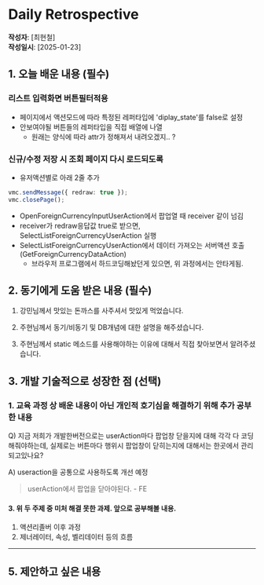 # Daily Retrospective

**작성자**: [최현철]  
**작성일시**: [2025-01-23]

## 1. 오늘 배운 내용 (필수)

### 리스트 입력화면 버튼필터적용

- 페이지에서 액션모드에 따라 특정된 레퍼타입에 'diplay_state'를 false로 설정
- 안보여야될 버튼들의 레퍼타입을 직접 배열에 나열
  - 원래는 양식에 따라 attr가 정해져서 내려오겠지.. ?

### 신규/수정 저장 시 조회 페이지 다시 로드되도록

- 유저액션별로 아래 2줄 추가

```typescript
vmc.sendMessage({ redraw: true });
vmc.closePage();
```

- OpenForeignCurrencyInputUserAction에서 팝업열 때 receiver 같이 넘김
- receiver가 redraw응답값 true로 받으면, SelectListForeignCurrencyUserAction 실행
- SelectListForeignCurrencyUserAction에서 데이터 가져오는 서버액션 호출 (GetForeignCurrencyDataAction)
  - 브라우저 프로그램에서 하드코딩해놨던게 있으면, 위 과정에서는 안타게됨.

## 2. 동기에게 도움 받은 내용 (필수)

1. 강민님께서 맛있는 돈까스를 사주셔서 맛있게 먹었습니다.

2. 주현님께서 동기/비동기 및 DB개념에 대한 설명을 해주셨습니다.

3. 주현님께서 static 메소드를 사용해야하는 이유에 대해서 직접 찾아보면서 알려주셨습니다.

## 3. 개발 기술적으로 성장한 점 (선택)

### 1. 교육 과정 상 배운 내용이 아닌 개인적 호기심을 해결하기 위해 추가 공부한 내용

Q) 지금 저희가 개발한버전으로는 userAction마다 팝업창 닫을지에 대해 각각 다 코딩해줘야하는데, 실제로는 버튼마다 행위시 팝업창이 닫히는지에 대해서는 한곳에서 관리되고있나요?

A) useraction을 공통으로 사용하도록 개선 예정

> userAction에서 팝업을 닫아야된다. - FE

#### 3. 위 두 주제 중 미처 해결 못한 과제. 앞으로 공부해볼 내용.

1. 액션리졸버 이후 과정
2. 제너레이터, 속성, 벨리데이터 등의 흐름

---

## 5. 제안하고 싶은 내용
